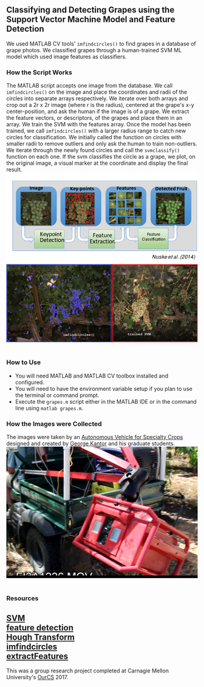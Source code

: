 ## Classifying and Detecting Grapes using the Support Vector Machine Model and Feature Detection

We used MATLAB CV tools' `imfindcircles()` to find grapes in a database of grape photos. We classified grapes through a human-trained SVM ML model which used image features as classifiers. 

### How the Script Works
The MATLAB script accepts one image from the database. We call `imfindcircles()` on the image and place the coordinates and radii of the circles into separate arrays respectively. We iterate over both arrays and crop out a 2r x 2r image (where r is the radius), centered at the grape's x-y center-position, and ask the human if the image is of a grape. We extract the feature vectors, or descriptors, of the grapes and place them in an array. We train the SVM with the features array. Once the model has been trained, we call `imfindcircles()` with a larger radius range to catch new circles for classification. We initially called the function on circles with smaller radii to remove outliers and only ask the human to train non-outliers. We iterate through the newly found circles and call the `svmclassify()` function on each one. If the svm classifies the circle as a grape, we plot, on the original image, a visual marker at the coordinate and display the final result.
<br><a href="https://www.ri.cmu.edu/ri-people/stephen-t-nuske/" target="_blank"><img src="https://github.com/jawardell/grapefinder/blob/master/img_2.png"></a>
<br><img src="https://github.com/jawardell/grapefinder/blob/master/img_3.png"><br><br>
### How to Use
- You will need MATLAB and MATLAB CV toolbox installed and configured.
- You will need to have the environment variable setup if you plan to use the terminal or command prompt.
- Execute the `grapes.m` script either in the MATLAB IDE or in the command line using `matlab grapes.m`.

### How the Images were Collected
The images were taken by an [Autonomous Vehicle for Specialty Crops](https://www.ri.cmu.edu/casc/ "Autonomous Vehicle for Specialty Crops") designed and created by [George Kantor](http://frc.ri.cmu.edu/~kantor/George_Kantors_Home_Page/Home.html "GEORGE KANTOR") and his graduate students. 
<br><img src="https://github.com/jawardell/grapefinder/blob/master/img_1.png"><br><br>
### Resources
[SVM](https://en.wikipedia.org/wiki/Support_vector_machine "SVM")<br>
[feature detection](https://en.wikipedia.org/wiki/Feature_detection_(computer_vision) "feature detection")<br>
[Hough Transform](https://en.wikipedia.org/wiki/Hough_transform "Hough Transform")<br>
[imfindcircles](https://www.mathworks.com/help/images/ref/imfindcircles.html)<br>
[extractFeatures](https://www.mathworks.com/help/vision/ref/extractfeatures.html)<br>
------------



This was a group research project completed at Carnagie Mellon University's [OurCS](http://www.cs.cmu.edu/ourcs/Team_Leaders_and_Projects.html "OurCS") 2017.
